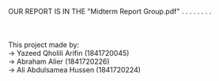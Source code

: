 OUR REPORT IS IN THE "Midterm Report Group.pdf"
.
.
.
.
.
.
.
.<br/><br/><br/>
<br/>This project made by:
<br/>-> Yazeed Qholili Arifin	(1841720045)
<br/>-> Abraham Alier		(1841720226)
<br/>-> Ali Abdulsamea Hussen	(1841720224)
